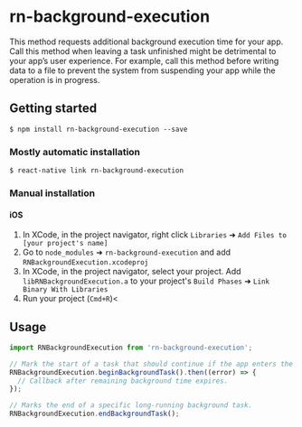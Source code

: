 
# rn-background-execution
This method requests additional background execution time for your app. Call this method when leaving a task unfinished might be detrimental to your app’s user experience. For example, call this method before writing data to a file to prevent the system from suspending your app while the operation is in progress.

## Getting started

`$ npm install rn-background-execution --save`

### Mostly automatic installation

`$ react-native link rn-background-execution`

### Manual installation


#### iOS

1. In XCode, in the project navigator, right click `Libraries` ➜ `Add Files to [your project's name]`
2. Go to `node_modules` ➜ `rn-background-execution` and add `RNBackgroundExecution.xcodeproj`
3. In XCode, in the project navigator, select your project. Add `libRNBackgroundExecution.a` to your project's `Build Phases` ➜ `Link Binary With Libraries`
4. Run your project (`Cmd+R`)<

## Usage
```javascript
import RNBackgroundExecution from 'rn-background-execution';

// Mark the start of a task that should continue if the app enters the background.
RNBackgroundExecution.beginBackgroundTask().then((error) => {
  // Callback after remaining background time expires.
});

// Marks the end of a specific long-running background task.
RNBackgroundExecution.endBackgroundTask();
```
  
